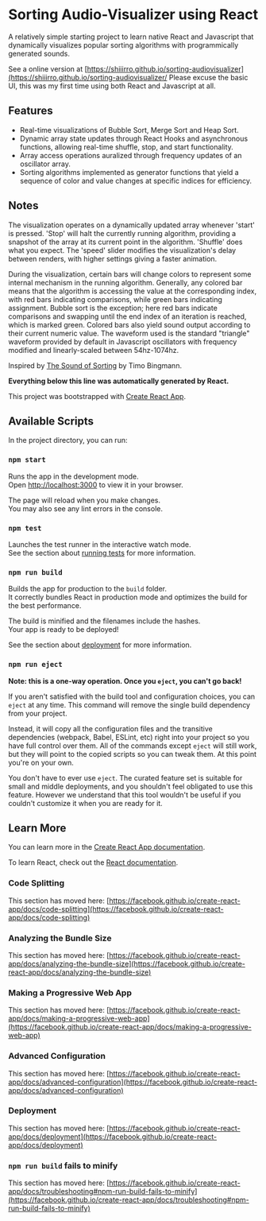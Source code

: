 # Sorting Audio-Visualizer using React

A relatively simple starting project to learn native React and Javascript that dynamically visualizes popular sorting algorithms with programmically generated sounds.

See a online version at [https://shiiirro.github.io/sorting-audiovisualizer](https://shiiirro.github.io/sorting-audiovisualizer/
Please excuse the basic UI, this was my first time using both React and Javascript at all.

## Features
- Real-time visualizations of Bubble Sort, Merge Sort and Heap Sort.
- Dynamic array state updates through React Hooks and asynchronous functions, allowing real-time shuffle, stop, and start functionality.
- Array access operations auralized through frequency updates of an oscillator array.
- Sorting algorithms implemented as generator functions that yield a sequence of color and value changes at specific indices for efficiency.

## Notes
The visualization operates on a dynamically updated array whenever 'start' is pressed. 'Stop' will halt the currently running algorithm, providing a snapshot of the array at its current point in the algorithm. 'Shuffle' does what you expect. The 'speed' slider modifies the visualization's delay between renders, with higher settings giving a faster animation.

During the visualization, certain bars will change colors to represent some internal mechanism in the running algorithm. Generally, any colored bar means that the algorithm is accessing the value at the corresponding index, with red bars indicating comparisons, while green bars indicating assignment. Bubble sort is the exception; here red bars indicate comparisons and swapping until the end index of an iteration is reached, which is marked green. Colored bars also yield sound output according to their current numeric value. The waveform used is the standard "triangle" waveform provided by default in Javascript oscillators with frequency modified and linearly-scaled between 54hz-1074hz.

Inspired by [The Sound of Sorting](https://panthema.net/2013/sound-of-sorting/) by Timo Bingmann.

**Everything below this line was automatically generated by React.**

This project was bootstrapped with [Create React App](https://github.com/facebook/create-react-app).

## Available Scripts

In the project directory, you can run:

### `npm start`

Runs the app in the development mode.\
Open [http://localhost:3000](http://localhost:3000) to view it in your browser.

The page will reload when you make changes.\
You may also see any lint errors in the console.

### `npm test`

Launches the test runner in the interactive watch mode.\
See the section about [running tests](https://facebook.github.io/create-react-app/docs/running-tests) for more information.

### `npm run build`

Builds the app for production to the `build` folder.\
It correctly bundles React in production mode and optimizes the build for the best performance.

The build is minified and the filenames include the hashes.\
Your app is ready to be deployed!

See the section about [deployment](https://facebook.github.io/create-react-app/docs/deployment) for more information.

### `npm run eject`

**Note: this is a one-way operation. Once you `eject`, you can't go back!**

If you aren't satisfied with the build tool and configuration choices, you can `eject` at any time. This command will remove the single build dependency from your project.

Instead, it will copy all the configuration files and the transitive dependencies (webpack, Babel, ESLint, etc) right into your project so you have full control over them. All of the commands except `eject` will still work, but they will point to the copied scripts so you can tweak them. At this point you're on your own.

You don't have to ever use `eject`. The curated feature set is suitable for small and middle deployments, and you shouldn't feel obligated to use this feature. However we understand that this tool wouldn't be useful if you couldn't customize it when you are ready for it.

## Learn More

You can learn more in the [Create React App documentation](https://facebook.github.io/create-react-app/docs/getting-started).

To learn React, check out the [React documentation](https://reactjs.org/).

### Code Splitting

This section has moved here: [https://facebook.github.io/create-react-app/docs/code-splitting](https://facebook.github.io/create-react-app/docs/code-splitting)

### Analyzing the Bundle Size

This section has moved here: [https://facebook.github.io/create-react-app/docs/analyzing-the-bundle-size](https://facebook.github.io/create-react-app/docs/analyzing-the-bundle-size)

### Making a Progressive Web App

This section has moved here: [https://facebook.github.io/create-react-app/docs/making-a-progressive-web-app](https://facebook.github.io/create-react-app/docs/making-a-progressive-web-app)

### Advanced Configuration

This section has moved here: [https://facebook.github.io/create-react-app/docs/advanced-configuration](https://facebook.github.io/create-react-app/docs/advanced-configuration)

### Deployment

This section has moved here: [https://facebook.github.io/create-react-app/docs/deployment](https://facebook.github.io/create-react-app/docs/deployment)

### `npm run build` fails to minify

This section has moved here: [https://facebook.github.io/create-react-app/docs/troubleshooting#npm-run-build-fails-to-minify](https://facebook.github.io/create-react-app/docs/troubleshooting#npm-run-build-fails-to-minify)
